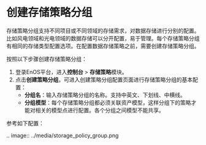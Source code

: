 # 创建存储策略分组
存储策略分组支持不同项目或不同领域的存储需求，对数据存储进行分别的配置。比如风电领域和光电领域的数据存储可以分开配置，易于管理。每个存储策略分组有相同的存储类型配置选项。在配置数据存储策略之前，需要创建存储策略分组。

按照以下步骤创建存储策略分组：

1. 登录EnOS平台，进入**控制台** > **存储策略**模块。
2. 点击**创建策略分组**，可进入创建策略分组配置页面进行存储策略分组的基本配置：
   - **分组名**：输入存储策略分组的名称。支持中英文、下划线、中横线。
   - **分组模型**：每个存储策略分组都必须关联资产模型，这样分组下的策略才能对相关的模型点进行配置。各个分组之间模型不能共享。

参考如下配置：

.. image:: ../media/storage_policy_group.png

<!--end-->
